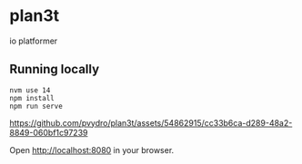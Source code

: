 # plan3t

io platformer

## Running locally

```
nvm use 14
npm install
npm run serve
```


https://github.com/pvydro/plan3t/assets/54862915/cc33b6ca-d289-48a2-8849-060bf1c97239




Open [http://localhost:8080](http://localhost:8080) in your browser.

